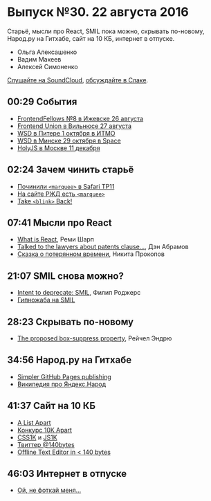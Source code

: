 # Выпуск №30. 22 августа 2016

Старьё, мысли про React, SMIL пока можно, скрывать по-новому, Народ.ру на Гитхабе, сайт на 10 КБ, интернет в отпуске.

- Ольга Алексашенко
- Вадим Макеев
- Алексей Симоненко

[Слушайте на SoundCloud](https://soundcloud.com/web-standards/episode-30), [обсуждайте в Слаке](https://web-standards.slack.com/messages/podcast/).

## 00:29 События

- [FrontendFellows №8 в Ижевске 26 августа](https://frontendfellows.timepad.ru/event/357305/)
- [Frontend Union в Вильнюсе 27 августа](http://frontend-union.co/)
- [WSD в Питере 1 октября в ИТМО](https://wsd.events/2016/10/01/)
- [WSD в Минске 29 октября в Space](https://wsd.events/2016/10/29/)
- [HolyJS в Москве 11 декабря](https://habrahabr.ru/company/jugru/blog/307972/)

## 02:24 Зачем чинить старьё

- [Починили `<marquee>` в Safari TP11](https://webkit.org/blog/6883/release-notes-for-safari-technology-preview-release-11/)
- [На сайте РЖД есть `<marquee>`](http://pass.rzd.ru/)
- [Take `<blink>` Back!](https://takeblinkback.com/)

## 07:41 Мысли про React

- [What is React](https://remysharp.com/2016/08/15/what-is-react), Реми Шарп
- [Talked to the lawyers about patents clause…](https://twitter.com/dan_abramov/status/766217157701230593), Дэн Абрамов
- [Сказка о потерянном времени](http://tonsky.livejournal.com/307980.html), Никита Прокопов

## 21:07 SMIL снова можно?

- [Intent to deprecate: SMIL](https://groups.google.com/a/chromium.org/d/msg/blink-dev/5o0yiO440LM/YGEJBsjUAwAJ), Филип Роджерс
- [Гипножаба на SMIL](https://pepelsbey.net/pres/web-in-curves/examples/hypnotoad/)

## 28:23 Скрывать по-новому

- [The proposed box-suppress property](https://rachelandrew.co.uk/archives/2016/07/22/the-proposed-box-suppress-property/), Рейчел Эндрю

## 34:56 Народ.ру на Гитхабе

- [Simpler GitHub Pages publishing](https://github.com/blog/2228-simpler-github-pages-publishing)
- [Википедия про Яндекс.Народ](https://ru.wikipedia.org/wiki/Яндекс.Народ)

## 41:37 Сайт на 10 КБ

- [A List Apart](http://alistapart.com/)
- [Конкурс 10K Apart](https://a-k-apart.com/)
- [CSS1K](http://css1k.net/) и [JS1K](http://js1k.com/)
- [Твиттер @140bytes](https://twitter.com/140bytes)
- [Offline Text Editor in < 140 bytes](https://gist.github.com/addyosmani/d1f3ca715ac902788c2d)

## 46:03 Интернет в отпуске

- [Ой, не фоткай меня…](https://twitter.com/mister_blblbl/status/766371811042947072)
